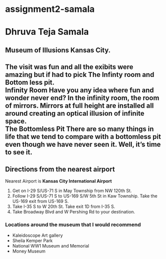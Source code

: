 # assignment2-samala
# Dhruva Teja Samala
## Museum of Illusions Kansas City.
The visit was fun and all the exibits were amazing but if had to pick The Infinty room and Bottom less pit.<br>**Infinity Room** Have you any idea where fun and wonder never end? In the infinity room, the room of mirrors. Mirrors at full height are installed all around creating an optical illusion of infinite space.<br>**The Bottomless Pit** There are so many things in life that we tend to compare with a bottomless pit even though we have never seen it. Well, it’s time to see it.
---
## Directions from the nearest airport
Nearest Airport is **Kansas City International Airport**
1. Get on I-29 S/US-71 S in May Township from NW 120th St.
2. Follow I-29 S/US-71 S to US-169 S/W 5th St in Kaw Township. Take the US-169 exit from US-169 S.
3. Take I-35 S to W 20th St. Take exit 1D from I-35 S.
4. Take Broadway Blvd and W Pershing Rd to your destination.

### Locations around the museum that I would recommend
* Kaleidoscope Art gallery
* Sheila Kemper Park
* National WW1 Museum and Memorial
* Money Museum